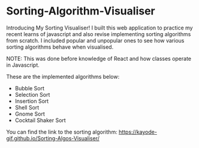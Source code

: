 # Sorting-Algorithm-Visualiser 

Introducing My Sorting Visualiser! 
I built this web application to practice my recent learns of javascript and also revise implementing sorting algorithms from scratch. I included popular and unpopular ones to see how various sorting algorithms behave when visualised.

NOTE: This was done before knowledge of React and how classes operate in Javascript. 

These are the implemented algorithms below:

- Bubble Sort
- Selection Sort
- Insertion Sort
- Shell Sort
- Gnome Sort
- Cocktail Shaker Sort

You can find the link to the sorting algorithm: https://kayode-gif.github.io/Sorting-Algos-Visualiser/
